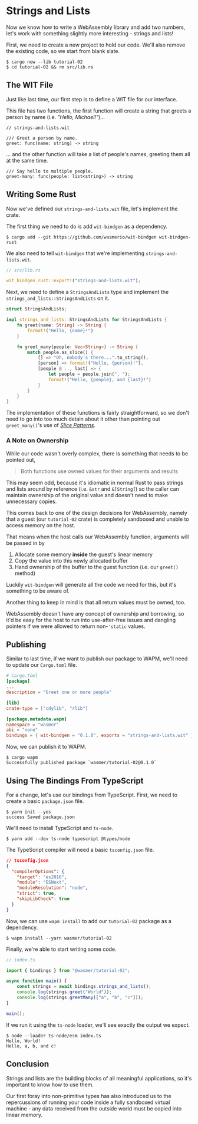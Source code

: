 # Strings and Lists

Now we know how to write a WebAssembly library and add two numbers, let's work
with something slightly more interesting - strings and lists!

First, we need to create a new project to hold our code. We'll also remove the
existing code, so we start from blank slate.

```console
$ cargo new --lib tutorial-02
$ cd tutorial-02 && rm src/lib.rs
```

## The WIT File

Just like last time, our first step is to define a WIT file for our interface.

This file has two functions, the first function will create a string that greets
a person by name (i.e. *"Hello, Michael!"*)...

```wit
// strings-and-lists.wit

/// Greet a person by name.
greet: func(name: string) -> string
```

... and the other function will take a list of people's names, greeting them
all at the same time.

```wit
/// Say hello to multiple people.
greet-many: func(people: list<string>) -> string
```

## Writing Some Rust

Now we've defined our `strings-and-lists.wit` file, let's implement the crate.

The first thing we need to do is add `wit-bindgen` as a dependency.

```console
$ cargo add --git https://github.com/wasmerio/wit-bindgen wit-bindgen-rust
```

We also need to tell `wit-bindgen` that we're implementing
`strings-and-lists.wit`.

```rust
// src/lib.rs

wit_bindgen_rust::export!("strings-and-lists.wit");
```

Next, we need to define a `StringsAndLists` type and implement the
`strings_and_lists::StringsAndLists` on it.

```rust
struct StringsAndLists;

impl strings_and_lists::StringsAndLists for StringsAndLists {
    fn greet(name: String) -> String {
        format!("Hello, {name}!")
    }

    fn greet_many(people: Vec<String>) -> String {
        match people.as_slice() {
            [] => "Oh, nobody's there...".to_string(),
            [person] => format!("Hello, {person}!"),
            [people @ .., last] => {
                let people = people.join(", ");
                format!("Hello, {people}, and {last}!")
            }
        }
    }
}
```

The implementation of these functions is fairly straightforward, so we don't
need to go into too much detain about it other than pointing out
`greet_many()`'s use of [*Slice Patterns*][slice-patterns].

### A Note on Ownership

While our code wasn't overly complex, there is something that needs to be
pointed out,

> Both functions use owned values for their arguments and results

This may seem odd, because it's idiomatic in normal Rust to pass strings and
lists around by reference (i.e. `&str` and `&[String]`) so the caller can
maintain ownership of the original value and doesn't need to make unnecessary
copies.

This comes back to one of the design decisions for WebAssembly, namely that a
guest (our `tutorial-02` crate) is completely sandboxed and unable to access
memory on the host.

That means when the host calls our WebAssembly function, arguments will be
passed in by

1. Allocate some memory **inside** the guest's linear memory
2. Copy the value into this newly allocated buffer
3. Hand ownership of the buffer to the guest function (i.e. our `greet()`
   method)

Luckily `wit-bindgen` will generate all the code we need for this, but it's
something to be aware of.

Another thing to keep in mind is that all return values must be owned, too.

WebAssembly doesn't have any concept of ownership and borrowing, so it'd be easy
for the host to run into use-after-free issues and dangling pointers if we were
allowed to return non-`'static` values.

## Publishing

Similar to last time, if we want to publish our package to WAPM, we'll need to
update our `Cargo.toml` file.

```toml
# Cargo.toml
[package]
...
description = "Greet one or more people"

[lib]
crate-type = ["cdylib", "rlib"]

[package.metadata.wapm]
namespace = "wasmer"
abi = "none"
bindings = { wit-bindgen = "0.1.0", exports = "strings-and-lists.wit" }
```

Now, we can publish it to WAPM.

```console
$ cargo wapm
Successfully published package `wasmer/tutorial-02@0.1.0`
```

## Using The Bindings From TypeScript

For a change, let's use our bindings from TypeScript. First, we need to create
a basic `package.json` file.

```console
$ yarn init --yes
success Saved package.json
```

We'll need to install TypeScript and `ts-node`.

```console
$ yarn add --dev ts-node typescript @types/node
```

The TypeScript compiler will need a basic `tsconfig.json` file.

```json
// tsconfig.json
{
  "compilerOptions": {
    "target": "es2016",
    "module": "ESNext",
    "moduleResolution": "node",
    "strict": true,
    "skipLibCheck": true
  }
}
```

Now, we can use `wapm install` to add our `tutorial-02` package as a dependency.

```console
$ wapm install --yarn wasmer/tutorial-02
```

Finally, we're able to start writing some code.

```ts
// index.ts

import { bindings } from "@wasmer/tutorial-02";

async function main() {
    const strings = await bindings.strings_and_lists();
    console.log(strings.greet("World"));
    console.log(strings.greetMany(["a", "b", "c"]));
}

main();
```

If we run it using the `ts-node` loader, we'll see exactly the output we expect.

```console
$ node --loader ts-node/esm index.ts
Hello, World!
Hello, a, b, and c!
```

## Conclusion

Strings and lists are the building blocks of all meaningful applications, so
it's important to know how to use them.

Our first foray into non-primitive types has also introduced us to the
repercussions of running your code inside a fully sandboxed virtual machine -
any data received from the outside world must be copied into linear memory.

[slice-patterns]: https://adventures.michaelfbryan.com/posts/daily/slice-patterns/
